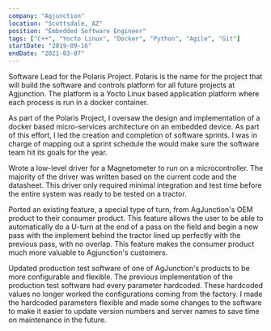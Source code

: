 ```yaml
---
company: "Agjunction"
location: "Scottsdale, AZ"
position: "Embedded Software Engineer"
tags: ["C++", "Yocto Linux", "Docker", "Python", "Agile", "Git"]
startDate: "2019-09-16"
endDate: "2021-03-07"
---
```


Software Lead for the Polaris Project.  Polaris is the name for the project that will build the software and controls platform for all future projects at Agjunction. The platform is a Yocto Linux based application platform where each process is run in a docker container.</p>

As part of the Polaris Project, I oversaw the design and implementation of a docker based micro-services architecture on an embedded device. As part of this effort, I led the creation and completion of software sprints. I was in charge of mapping out a sprint schedule the would make sure the software team hit its goals for the year.</p>

Wrote a low-level driver for a Magnetometer to run on a microcontroller. The majority of the driver was written based on the current code and the datasheet. This driver only required minimal integration and test time before the entire system was ready to be tested on a tractor.</p>

Ported an existing feature, a special type of turn, from AgJunction's OEM product to their consumer product. This feature allows the user to be able to automatically do a U-turn at the end of a pass on the field and begin a new pass with the implement behind the tractor lined up perfectly with the previous pass, with no overlap. This feature makes the consumer product much more valuable to Agjunction's customers.</p>

Updated production test software of one of AgJunction's products to be more configurable and flexible. The previous implementation of the production test software had every parameter hardcoded. These hardcoded values no longer worked the configurations coming from the factory. I made the hardcoded parameters flexible and made some changes to the software to make it easier to update version numbers and server names to save time on maintenance in the future.</p>

